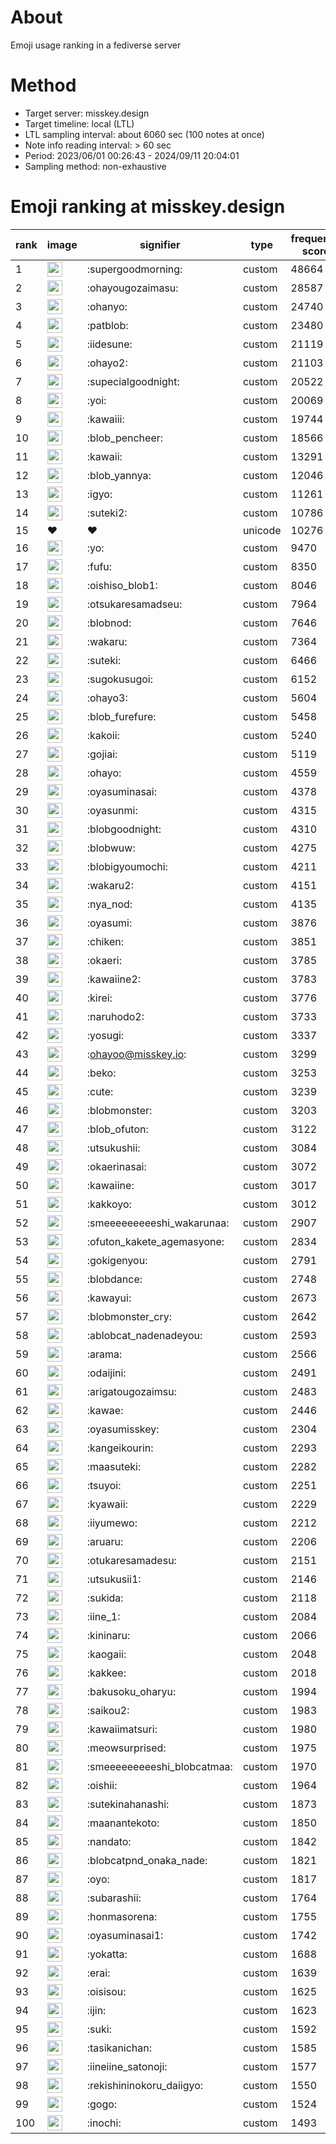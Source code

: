 # About
Emoji usage ranking in a fediverse server

# Method
- Target server: misskey.design
- Target timeline: local (LTL)
- LTL sampling interval: about 6060 sec (100 notes at once)
- Note info reading interval: > 60 sec
- Period: 2023/06/01 00:26:43 - 2024/09/11 20:04:01 
- Sampling method: non-exhaustive

# Emoji ranking at misskey.design

|rank|image|signifier|type|frequency score|
|----|----|----|----|----|
|1|<img height="24" src="https://misskey.design/emoji/supergoodmorning.webp">|:supergoodmorning:|custom|48664|
|2|<img height="24" src="https://misskey.design/emoji/ohayougozaimasu.webp">|:ohayougozaimasu:|custom|28587|
|3|<img height="24" src="https://misskey.design/emoji/ohanyo.webp">|:ohanyo:|custom|24740|
|4|<img height="24" src="https://misskey.design/emoji/patblob.webp">|:patblob:|custom|23480|
|5|<img height="24" src="https://misskey.design/emoji/iidesune.webp">|:iidesune:|custom|21119|
|6|<img height="24" src="https://misskey.design/emoji/ohayo2.webp">|:ohayo2:|custom|21103|
|7|<img height="24" src="https://misskey.design/emoji/supecialgoodnight.webp">|:supecialgoodnight:|custom|20522|
|8|<img height="24" src="https://misskey.design/emoji/yoi.webp">|:yoi:|custom|20069|
|9|<img height="24" src="https://misskey.design/emoji/kawaiii.webp">|:kawaiii:|custom|19744|
|10|<img height="24" src="https://misskey.design/emoji/blob_pencheer.webp">|:blob_pencheer:|custom|18566|
|11|<img height="24" src="https://misskey.design/emoji/kawaii.webp">|:kawaii:|custom|13291|
|12|<img height="24" src="https://misskey.design/emoji/blob_yannya.webp">|:blob_yannya:|custom|12046|
|13|<img height="24" src="https://misskey.design/emoji/igyo.webp">|:igyo:|custom|11261|
|14|<img height="24" src="https://misskey.design/emoji/suteki2.webp">|:suteki2:|custom|10786|
|15|❤|❤|unicode|10276|
|16|<img height="24" src="https://misskey.design/emoji/yo.webp">|:yo:|custom|9470|
|17|<img height="24" src="https://misskey.design/emoji/fufu.webp">|:fufu:|custom|8350|
|18|<img height="24" src="https://misskey.design/emoji/oishiso_blob1.webp">|:oishiso_blob1:|custom|8046|
|19|<img height="24" src="https://misskey.design/emoji/otsukaresamadseu.webp">|:otsukaresamadseu:|custom|7964|
|20|<img height="24" src="https://misskey.design/emoji/blobnod.webp">|:blobnod:|custom|7646|
|21|<img height="24" src="https://misskey.design/emoji/wakaru.webp">|:wakaru:|custom|7364|
|22|<img height="24" src="https://misskey.design/emoji/suteki.webp">|:suteki:|custom|6466|
|23|<img height="24" src="https://misskey.design/emoji/sugokusugoi.webp">|:sugokusugoi:|custom|6152|
|24|<img height="24" src="https://misskey.design/emoji/ohayo3.webp">|:ohayo3:|custom|5604|
|25|<img height="24" src="https://misskey.design/emoji/blob_furefure.webp">|:blob_furefure:|custom|5458|
|26|<img height="24" src="https://misskey.design/emoji/kakoii.webp">|:kakoii:|custom|5240|
|27|<img height="24" src="https://misskey.design/emoji/gojiai.webp">|:gojiai:|custom|5119|
|28|<img height="24" src="https://misskey.design/emoji/ohayo.webp">|:ohayo:|custom|4559|
|29|<img height="24" src="https://misskey.design/emoji/oyasuminasai.webp">|:oyasuminasai:|custom|4378|
|30|<img height="24" src="https://misskey.design/emoji/oyasunmi.webp">|:oyasunmi:|custom|4315|
|31|<img height="24" src="https://misskey.design/emoji/blobgoodnight.webp">|:blobgoodnight:|custom|4310|
|32|<img height="24" src="https://misskey.design/emoji/blobwuw.webp">|:blobwuw:|custom|4275|
|33|<img height="24" src="https://misskey.design/emoji/blobigyoumochi.webp">|:blobigyoumochi:|custom|4211|
|34|<img height="24" src="https://misskey.design/emoji/wakaru2.webp">|:wakaru2:|custom|4151|
|35|<img height="24" src="https://misskey.design/emoji/nya_nod.webp">|:nya_nod:|custom|4135|
|36|<img height="24" src="https://misskey.design/emoji/oyasumi.webp">|:oyasumi:|custom|3876|
|37|<img height="24" src="https://misskey.design/emoji/chiken.webp">|:chiken:|custom|3851|
|38|<img height="24" src="https://misskey.design/emoji/okaeri.webp">|:okaeri:|custom|3785|
|39|<img height="24" src="https://misskey.design/emoji/kawaiine2.webp">|:kawaiine2:|custom|3783|
|40|<img height="24" src="https://misskey.design/emoji/kirei.webp">|:kirei:|custom|3776|
|41|<img height="24" src="https://misskey.design/emoji/naruhodo2.webp">|:naruhodo2:|custom|3733|
|42|<img height="24" src="https://misskey.design/emoji/yosugi.webp">|:yosugi:|custom|3337|
|43|<img height="24" src="https://misskey.design/emoji/ohayoo.webp">|:ohayoo@misskey.io:|custom|3299|
|44|<img height="24" src="https://misskey.design/emoji/beko.webp">|:beko:|custom|3253|
|45|<img height="24" src="https://misskey.design/emoji/cute.webp">|:cute:|custom|3239|
|46|<img height="24" src="https://misskey.design/emoji/blobmonster.webp">|:blobmonster:|custom|3203|
|47|<img height="24" src="https://misskey.design/emoji/blob_ofuton.webp">|:blob_ofuton:|custom|3122|
|48|<img height="24" src="https://misskey.design/emoji/utsukushii.webp">|:utsukushii:|custom|3084|
|49|<img height="24" src="https://misskey.design/emoji/okaerinasai.webp">|:okaerinasai:|custom|3072|
|50|<img height="24" src="https://misskey.design/emoji/kawaiine.webp">|:kawaiine:|custom|3017|
|51|<img height="24" src="https://misskey.design/emoji/kakkoyo.webp">|:kakkoyo:|custom|3012|
|52|<img height="24" src="https://misskey.design/emoji/smeeeeeeeeeshi_wakarunaa.webp">|:smeeeeeeeeeshi_wakarunaa:|custom|2907|
|53|<img height="24" src="https://misskey.design/emoji/ofuton_kakete_agemasyone.webp">|:ofuton_kakete_agemasyone:|custom|2834|
|54|<img height="24" src="https://misskey.design/emoji/gokigenyou.webp">|:gokigenyou:|custom|2791|
|55|<img height="24" src="https://misskey.design/emoji/blobdance.webp">|:blobdance:|custom|2748|
|56|<img height="24" src="https://misskey.design/emoji/kawayui.webp">|:kawayui:|custom|2673|
|57|<img height="24" src="https://misskey.design/emoji/blobmonster_cry.webp">|:blobmonster_cry:|custom|2642|
|58|<img height="24" src="https://misskey.design/emoji/ablobcat_nadenadeyou.webp">|:ablobcat_nadenadeyou:|custom|2593|
|59|<img height="24" src="https://misskey.design/emoji/arama.webp">|:arama:|custom|2566|
|60|<img height="24" src="https://misskey.design/emoji/odaijini.webp">|:odaijini:|custom|2491|
|61|<img height="24" src="https://misskey.design/emoji/arigatougozaimsu.webp">|:arigatougozaimsu:|custom|2483|
|62|<img height="24" src="https://misskey.design/emoji/kawae.webp">|:kawae:|custom|2446|
|63|<img height="24" src="https://misskey.design/emoji/oyasumisskey.webp">|:oyasumisskey:|custom|2304|
|64|<img height="24" src="https://misskey.design/emoji/kangeikourin.webp">|:kangeikourin:|custom|2293|
|65|<img height="24" src="https://misskey.design/emoji/maasuteki.webp">|:maasuteki:|custom|2282|
|66|<img height="24" src="https://misskey.design/emoji/tsuyoi.webp">|:tsuyoi:|custom|2251|
|67|<img height="24" src="https://misskey.design/emoji/kyawaii.webp">|:kyawaii:|custom|2229|
|68|<img height="24" src="https://misskey.design/emoji/iiyumewo.webp">|:iiyumewo:|custom|2212|
|69|<img height="24" src="https://misskey.design/emoji/aruaru.webp">|:aruaru:|custom|2206|
|70|<img height="24" src="https://misskey.design/emoji/otukaresamadesu.webp">|:otukaresamadesu:|custom|2151|
|71|<img height="24" src="https://misskey.design/emoji/utsukusii1.webp">|:utsukusii1:|custom|2146|
|72|<img height="24" src="https://misskey.design/emoji/sukida.webp">|:sukida:|custom|2118|
|73|<img height="24" src="https://misskey.design/emoji/iine_1.webp">|:iine_1:|custom|2084|
|74|<img height="24" src="https://misskey.design/emoji/kininaru.webp">|:kininaru:|custom|2066|
|75|<img height="24" src="https://misskey.design/emoji/kaogaii.webp">|:kaogaii:|custom|2048|
|76|<img height="24" src="https://misskey.design/emoji/kakkee.webp">|:kakkee:|custom|2018|
|77|<img height="24" src="https://misskey.design/emoji/bakusoku_oharyu.webp">|:bakusoku_oharyu:|custom|1994|
|78|<img height="24" src="https://misskey.design/emoji/saikou2.webp">|:saikou2:|custom|1983|
|79|<img height="24" src="https://misskey.design/emoji/kawaiimatsuri.webp">|:kawaiimatsuri:|custom|1980|
|80|<img height="24" src="https://misskey.design/emoji/meowsurprised.webp">|:meowsurprised:|custom|1975|
|81|<img height="24" src="https://misskey.design/emoji/smeeeeeeeeeshi_blobcatmaa.webp">|:smeeeeeeeeeshi_blobcatmaa:|custom|1970|
|82|<img height="24" src="https://misskey.design/emoji/oishii.webp">|:oishii:|custom|1964|
|83|<img height="24" src="https://misskey.design/emoji/sutekinahanashi.webp">|:sutekinahanashi:|custom|1873|
|84|<img height="24" src="https://misskey.design/emoji/maanantekoto.webp">|:maanantekoto:|custom|1850|
|85|<img height="24" src="https://misskey.design/emoji/nandato.webp">|:nandato:|custom|1842|
|86|<img height="24" src="https://misskey.design/emoji/blobcatpnd_onaka_nade.webp">|:blobcatpnd_onaka_nade:|custom|1821|
|87|<img height="24" src="https://misskey.design/emoji/oyo.webp">|:oyo:|custom|1817|
|88|<img height="24" src="https://misskey.design/emoji/subarashii.webp">|:subarashii:|custom|1764|
|89|<img height="24" src="https://misskey.design/emoji/honmasorena.webp">|:honmasorena:|custom|1755|
|90|<img height="24" src="https://misskey.design/emoji/oyasuminasai1.webp">|:oyasuminasai1:|custom|1742|
|91|<img height="24" src="https://misskey.design/emoji/yokatta.webp">|:yokatta:|custom|1688|
|92|<img height="24" src="https://misskey.design/emoji/erai.webp">|:erai:|custom|1639|
|93|<img height="24" src="https://misskey.design/emoji/oisisou.webp">|:oisisou:|custom|1625|
|94|<img height="24" src="https://misskey.design/emoji/ijin.webp">|:ijin:|custom|1623|
|95|<img height="24" src="https://misskey.design/emoji/suki.webp">|:suki:|custom|1592|
|96|<img height="24" src="https://misskey.design/emoji/tasikanichan.webp">|:tasikanichan:|custom|1585|
|97|<img height="24" src="https://misskey.design/emoji/iineiine_satonoji.webp">|:iineiine_satonoji:|custom|1577|
|98|<img height="24" src="https://misskey.design/emoji/rekishininokoru_daiigyo.webp">|:rekishininokoru_daiigyo:|custom|1550|
|99|<img height="24" src="https://misskey.design/emoji/gogo.webp">|:gogo:|custom|1524|
|100|<img height="24" src="https://misskey.design/emoji/inochi.webp">|:inochi:|custom|1493|
